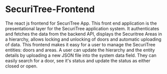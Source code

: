 # SecuriTree-Frontend
The react js frontend for SecuriTree App.
This front end application is the presentational layer for the SecuriTree application system.
It authenticates and fetches the data from the backend API, displays the Securitree Areas in a hierarchy, allows locking and unlocking of doors and automatic uploading of data.
This frontend makes it easy for a user to manage the SecuriTree entities: doors and areas. A user can update the hierarchy and the entity details by uploading a new JSON file into the system data field. They can easily search for a door, see it's status and update the status as either closed or open.
